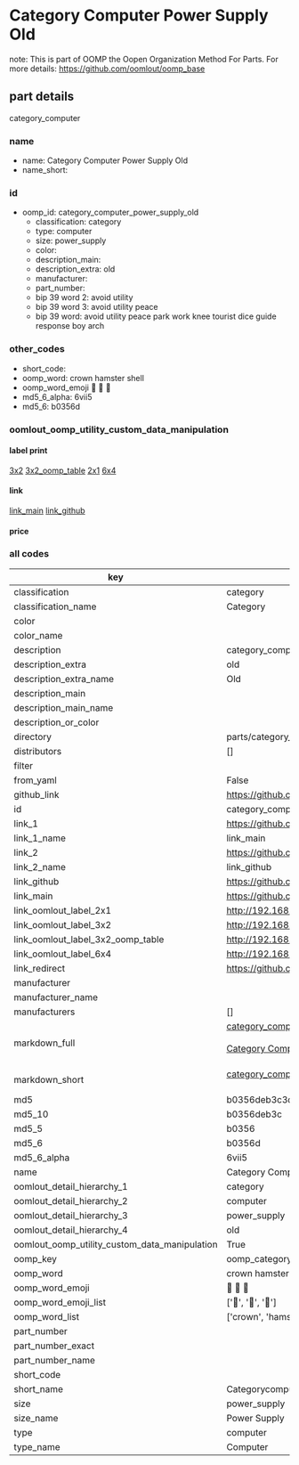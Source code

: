 # Category Computer Power Supply Old  

note: This is part of OOMP the Oopen Organization Method For Parts. For more details: https://github.com/oomlout/oomp_base

##  part details
  



category_computer



### name
* name: Category Computer Power Supply Old
* name_short: 
### id
* oomp_id: category_computer_power_supply_old
  * classification: category
  * type: computer
  * size: power_supply
  * color: 
  * description_main: 
  * description_extra: old
  * manufacturer: 
  * part_number: 
  * bip 39 word 2: avoid utility
  * bip 39 word 3: avoid utility peace
  * bip 39 word: avoid utility peace park work knee tourist dice guide response boy arch

### other_codes
* short_code: 
* oomp_word: crown hamster shell
* oomp_word_emoji :crown: :hamster: :shell:
* md5_6_alpha: 6vii5
* md5_6: b0356d






### oomlout_oomp_utility_custom_data_manipulation
#### label print
[3x2](http://192.168.1.245:1112/?label=oomp%206vii5)
[3x2_oomp_table](http://192.168.1.108:1112/?label=oomp%206vii5)
[2x1](http://192.168.1.242:1112/?label=oomp%206vii5)
[6x4](http://192.168.1.55:1112/?label=oomp%206vii5)    

#### link

[link_main](https://github.com/oomlout/oomlout_oomp_version_1_messy/tree/main/parts/category_computer_power_supply_old) [link_github](https://github.com/oomlout/oomlout_oomp_version_1_messy/tree/main/parts/category_computer_power_supply_old)                             

#### price







### all codes 
| key | value |  
| --- | --- |  
| classification | category |  
| classification_name | Category |  
| color |  |  
| color_name |  |  
| description | category_computer |  
| description_extra | old |  
| description_extra_name | Old |  
| description_main |  |  
| description_main_name |  |  
| description_or_color |   |  
| directory | parts/category_computer_power_supply_old |  
| distributors | [] |  
| filter |  |  
| from_yaml | False |  
| github_link | https://github.com/oomlout/oomlout_oomp_part_src/tree/main/parts/category_computer_power_supply_old |  
| id | category_computer_power_supply_old |  
| link_1 | https://github.com/oomlout/oomlout_oomp_version_1_messy/tree/main/parts/category_computer_power_supply_old |  
| link_1_name | link_main |  
| link_2 | https://github.com/oomlout/oomlout_oomp_version_1_messy/tree/main/parts/category_computer_power_supply_old |  
| link_2_name | link_github |  
| link_github | https://github.com/oomlout/oomlout_oomp_version_1_messy/tree/main/parts/category_computer_power_supply_old |  
| link_main | https://github.com/oomlout/oomlout_oomp_version_1_messy/tree/main/parts/category_computer_power_supply_old |  
| link_oomlout_label_2x1 | http://192.168.1.242:1112/?label=oomp%206vii5 |  
| link_oomlout_label_3x2 | http://192.168.1.245:1112/?label=oomp%206vii5 |  
| link_oomlout_label_3x2_oomp_table | http://192.168.1.108:1112/?label=oomp%206vii5 |  
| link_oomlout_label_6x4 | http://192.168.1.55:1112/?label=oomp%206vii5 |  
| link_redirect | https://github.com/oomlout/oomlout_oomp_version_1_messy/tree/main/parts/category_computer_power_supply_old |  
| manufacturer |  |  
| manufacturer_name |  |  
| manufacturers | [] |  
| markdown_full | [category_computer_power_supply_old](none)<br>[](none)<br>[Category Computer Power Supply Old](none)<br><br> |  
| markdown_short | [category_computer_power_supply_old](none)<br><br> |  
| md5 | b0356deb3c3d7cbdee7eca0543bc1080 |  
| md5_10 | b0356deb3c |  
| md5_5 | b0356 |  
| md5_6 | b0356d |  
| md5_6_alpha | 6vii5 |  
| name | Category Computer Power Supply Old |  
| oomlout_detail_hierarchy_1 | category |  
| oomlout_detail_hierarchy_2 | computer |  
| oomlout_detail_hierarchy_3 | power_supply |  
| oomlout_detail_hierarchy_4 | old |  
| oomlout_oomp_utility_custom_data_manipulation | True |  
| oomp_key | oomp_category_computer_power_supply_old |  
| oomp_word | crown hamster shell |  
| oomp_word_emoji | :crown: :hamster: :shell: |  
| oomp_word_emoji_list | [':crown:', ':hamster:', ':shell:'] |  
| oomp_word_list | ['crown', 'hamster', 'shell'] |  
| part_number |  |  
| part_number_exact |  |  
| part_number_name |  |  
| short_code |  |  
| short_name | Categorycomputer |  
| size | power_supply |  
| size_name | Power Supply |  
| type | computer |  
| type_name | Computer |  
